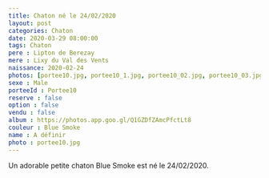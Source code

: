 ```yaml
---
title: Chaton né le 24/02/2020
layout: post
categories: Chaton
date: 2020-03-29 08:00:00
tags: Chaton
pere : Lipton de Berezay
mere : Lixy du Val des Vents
naissance: 2020-02-24
photos: [portee10.jpg, portee10_1.jpg, portee10_02.jpg, portee10_03.jpg, portee10_04.jpg]
sexe : Male
porteeId : Portee10
reserve : false
option : false
vendu : false
album : https://photos.app.goo.gl/Q1GZDfZAmcPfctLt8
couleur : Blue Smoke
name : A définir
photo : portee10.jpg
---
```


Un adorable petite chaton Blue Smoke est né le 24/02/2020.
